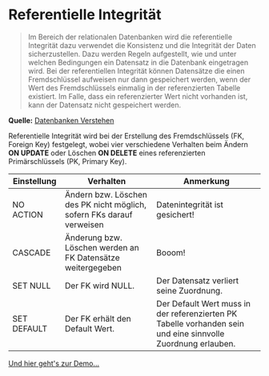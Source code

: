 # Referentielle Integrität

> Im Bereich der relationalen Datenbanken wird die referentielle Integrität dazu verwendet die Konsistenz und die Integrität der Daten sicherzustellen. Dazu werden Regeln aufgestellt, wie und unter welchen Bedingungen ein Datensatz in die Datenbank eingetragen wird.
Bei der referentiellen Integrität können Datensätze die einen Fremdschlüssel aufweisen nur dann gespeichert werden, wenn der Wert des Fremdschlüssels einmalig in der referenzierten Tabelle existiert. Im Falle, dass ein referenzierter Wert nicht vorhanden ist, kann der Datensatz nicht gespeichert werden.

**Quelle:** [Datenbanken Verstehen](https://www.datenbanken-verstehen.de/datenmodellierung/referentielle-integritaet/)

Referentielle Integrität wird bei der Erstellung des Fremdschlüssels (FK, Foreign Key) festgelegt, wobei vier verschiedene Verhalten beim Ändern **ON UPDATE** oder Löschen **ON DELETE** eines referenzierten Primärschlüssels (PK, Primary Key).

| Einstellung | Verhalten | Anmerkung |
| --- | --- | --- |
| NO ACTION | Ändern bzw. Löschen des PK nicht möglich, sofern FKs darauf verweisen  | Datenintegrität ist gesichert! |
| CASCADE | Änderung bzw. Löschen werden an FK Datensätze weitergegeben | Booom! |
| SET NULL | Der FK wird NULL.  | Der Datensatz verliert seine Zuordnung. |
| SET DEFAULT | Der FK erhält den Default Wert. | Der Default Wert muss in der referenzierten PK Tabelle vorhanden sein und eine sinnvolle Zuordnung erlauben. |

[Und hier geht's zur Demo...](Referentielle%20Integrit%C3%A4t%20Demo.ipynb)
